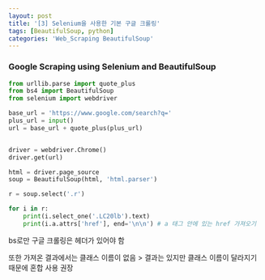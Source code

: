 ```yaml
---
layout: post
title: '[3] Selenium을 사용한 기본 구글 크롤링'
tags: [BeautifulSoup, python]
categories: 'Web_Scraping BeautifulSoup'
---
```


### Google Scraping using Selenium and BeautifulSoup

```python
from urllib.parse import quote_plus
from bs4 import BeautifulSoup
from selenium import webdriver

base_url = 'https://www.google.com/search?q='
plus_url = input()
url = base_url + quote_plus(plus_url)


driver = webdriver.Chrome()
driver.get(url)

html = driver.page_source
soup = BeautifulSoup(html, 'html.parser')

r = soup.select('.r')

for i in r:
    print(i.select_one('.LC20lb').text)
    print(i.a.attrs['href'], end='\n\n') # a 태그 안에 있는 href 가져오기

```

bs로만 구글 크롤링은 헤더가 있어야 함

또한 가져온 결과에서는 클래스 이름이 없음 > 결과는 있지만 클래스 이름이 달라지기 때문에 혼합 사용 권장
